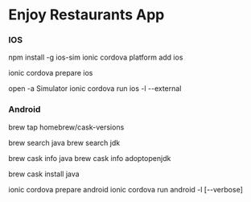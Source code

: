 # Enjoy Restaurants App

### IOS
npm install -g ios-sim
ionic cordova platform add ios

ionic cordova prepare ios

open -a Simulator
ionic cordova run ios -l --external


### Android

brew tap homebrew/cask-versions

brew search java 
brew search jdk

brew cask info java
brew cask info adoptopenjdk

brew cask install java

ionic cordova prepare android
ionic cordova run android -l [--verbose]
